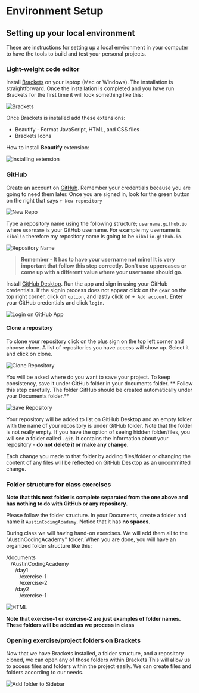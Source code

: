 # Environment Setup

## Setting up your local environment

These are instructions for setting up a local environment in your computer to have the tools to build and test your personal projects.

### Light-weight code editor

Install [Brackets](http://brackets.io/) on your laptop (Mac or Windows). The installation is straightforward. Once the installation is completed and you have run Brackets for the first time it will look something like this:

![Brackets](../images/00/brackets.JPG)

Once Brackets is installed add these extensions:

* Beautify - Format JavaScript, HTML, and CSS files
* Brackets Icons

How to install **Beautify** extension:

![Installing extension](../images/00/installing-extension.gif)

### GitHub 

Create an account on [GitHub](http://www.github.com). Remember your credentials because you are going to need them later. Once you are signed in, look for the green button on the right that says `+ New repository`

![New Repo](../images/00/new-repo-btn.jpg)

Type a repository name using the following structure; `username.github.io` where `username` is your GitHub username. For example my username is `kikolio` therefore my repository name is going to be `kikolio.github.io`. 

![Repository Name](../images/00/repo-name.jpg)

> **Remember - It has to have your username not mine! It is very important that follow this step correctly. Don't use uppercases or come up with a different value where your username should go.**

Install [GitHub Desktop](https://desktop.github.com/). Run the app and sign in using your GitHub credentials. If the signin process does not appear click on the `gear` on the top right corner, click on `option`, and lastly click on `+ Add account`. Enter your GitHub credentials and click `login`.

![Login on GitHub App](../images/00/login-github-app.gif)

#### Clone a repository

To clone your repository click on the plus sign on the top left corner and choose clone. A list of repositories you have access will show up. Select it and click on clone.

![Clone Repository](../images/00/clone-repo.gif)

You will be asked where do you want to save your project. To keep consistency, save it under GitHub folder in your documents folder. ** Follow this step carefully. The folder GitHub should be created automatically under your Documents folder.** 

![Save Repository](../images/00/save-repo.jpg)

Your repository will be added to list on GitHub Desktop and an empty folder with the name of your repository is under GitHub folder. Note that the folder is not really empty. If you have the option of seeing hidden folder/files, you will see a folder called `.git`. It contains the information about your repository - **do not delete it or make any change.**

Each change you made to that folder by adding files/folder or changing the content of any files will be reflected on GitHub Desktop as an uncommitted change.

    
### Folder structure for class exercises

**Note that this next folder is complete separated from the one above and has nothing to do with GitHub or any repository.**

Please follow the folder structure. In your Documents, create a folder and name it `AustinCodingAcademy`. Notice that it has **no spaces**.

During class we will having hand-on exercises. We will add them all to the "AustinCodingAcademy" folder. When you are done, you will have an organized folder structure like this:

/documents<br>
&nbsp;&nbsp;&nbsp;/AustinCodingAcademy<br>
&nbsp;&nbsp;&nbsp;&nbsp;&nbsp;&nbsp;/day1<br>
&nbsp;&nbsp;&nbsp;&nbsp;&nbsp;&nbsp;&nbsp;&nbsp;&nbsp;/exercise-1<br>
&nbsp;&nbsp;&nbsp;&nbsp;&nbsp;&nbsp;&nbsp;&nbsp;&nbsp;/exercise-2<br>
&nbsp;&nbsp;&nbsp;&nbsp;&nbsp;&nbsp;/day2<br>
&nbsp;&nbsp;&nbsp;&nbsp;&nbsp;&nbsp;&nbsp;&nbsp;&nbsp;/exercise-1<br>


![HTML](../images/00/folder-structure.JPG)

**Note that exercise-1 or exercise-2 are just examples of folder names. These folders will be added as we process in class**

### Opening exercise/project folders on Brackets

Now that we have Brackets installed, a folder structure, and a repository cloned, we can open any of those folders within Brackets This will allow us to access files and folders within the project easily. We can create files and folders according to our needs.

![Add folder to Sidebar](../images/00/add-folder-sidebar.gif)

